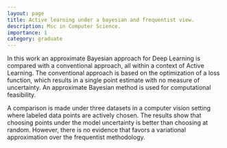```yaml
---
layout: page
title: Active learning under a bayesian and frequentist view.
description: Msc in Computer Science. 
importance: 1
category: graduate
---
```


In this work an approximate Bayesian approach for Deep Learning is
compared with a conventional approach, all within a context of Active
Learning. The conventional approach is based on the optimization of a
loss function, which results in a single point estimate with no
measure of uncertainty. An approximate Bayesian method is used for
computational feasibility. 

A comparison is made under three datasets in a computer vision setting
where labeled data points are actively chosen. The results show that
choosing points under the model uncertainty is better than choosing at
random. However, there is no evidence that favors a variational
approximation over the frequentist methodology.
